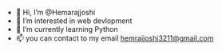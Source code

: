 - 👋 Hi, I’m @Hemarajjoshi
- 👀 I’m interested in web devlopment 
- 🌱 I’m currently learning Python
- 📫  you can contact to my email hemrajjoshi3211@gmail.com

<!---
Hemarajjoshi/Hemarajjoshi is a ✨ special ✨ repository because its `README.md` (this file) appears on your GitHub profile.
You can click the Preview link to take a look at your changes.
--->
